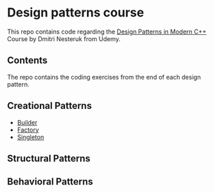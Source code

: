 # Design patterns course

This repo contains code regarding the [Design Patterns in Modern C++](https://www.udemy.com/course/patterns-cplusplus/) Course by Dmitri Nesteruk from Udemy.

## Contents

The repo contains the coding exercises from the end of each design pattern.

## Creational Patterns

 - [Builder](Builder/)
 - [Factory](Factory/)
 - [Singleton](Singleton/)
 
## Structural Patterns

## Behavioral Patterns
